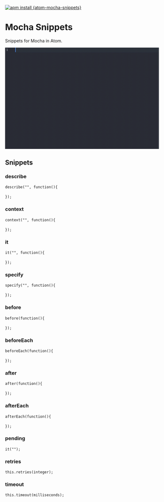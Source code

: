 [![apm install {atom-mocha-snippets}](https://apm-badges.herokuapp.com/apm/{atom-mocha-snippets}.svg)](https://atom.io/packages/{atom-mocha-snippets})

# Mocha Snippets

Snippets for Mocha in Atom.

![](https://raw.githubusercontent.com/Linesmerrill/atom-mocha-snippets/master/images/usage.gif)

## Snippets

### describe

```
describe("", function(){

});
```

### context

```
context("", function(){

});
```

### it

```
it("", function(){

});
```
### specify

```
specify("", function(){

});
```

### before

```
before(function(){

});
```

### beforeEach

```
beforeEach(function(){

});
```

### after

```
after(function(){

});
```

### afterEach

```
afterEach(function(){

});
```

### pending

```
it("");
```

### retries

```
this.retries(integer);
```

### timeout

```
this.timeout(milliseconds);
```
